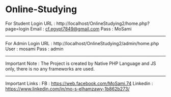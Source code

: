 ﻿# Online-Studying

For Student Login
URL : http://localhost/OnlineStudying2/home.php?page=login
Email : cf.egypt7849@gmail.com
Pass : MoSami

__________________
For Admin Login 
URL : http://localhost/OnlineStudying2/admin/home.php
User : mosami
Pass : admin
__________________
Important Note : 
The Project is created by Native PHP Language and JS only, there is no any frameworks are used.
__________________
Important Links :
FB : https://web.facebook.com/MoSami.74
Linkedin : https://www.linkedin.com/in/mo-s-elhamzawy-1b862b273/
